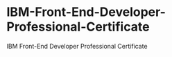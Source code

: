 # IBM-Front-End-Developer-Professional-Certificate
IBM Front-End Developer Professional Certificate
